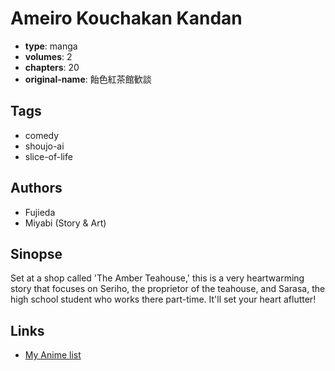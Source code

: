 # Ameiro Kouchakan Kandan

-   **type**: manga
-   **volumes**: 2
-   **chapters**: 20
-   **original-name**: 飴色紅茶館歓談

## Tags

-   comedy
-   shoujo-ai
-   slice-of-life

## Authors

-   Fujieda
-   Miyabi (Story & Art)

## Sinopse

Set at a shop called 'The Amber Teahouse,' this is a very heartwarming story that focuses on Seriho, the proprietor of the teahouse, and Sarasa, the high school student who works there part-time. It'll set your heart aflutter!

## Links

-   [My Anime list](https://myanimelist.net/manga/11685/Ameiro_Kouchakan_Kandan)
